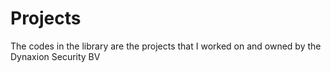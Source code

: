 # Projects
The codes in the library are the projects that I worked on and owned by the Dynaxion Security BV
